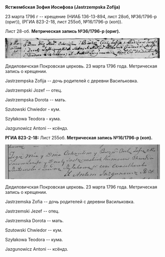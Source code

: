 **Ястжембская Зофия Иосифова (Jastrzempska Zofija)**

23 марта 1796 г -- крещение (НИАБ 136-13-894, лист 28об, №36/1796-р
(ориг)), (РГИА 823-2-18, лист 255об, №16/1796-р (коп)).

Лист 28-об. **Метрическая запись №36/1796-р (ориг).**

![](./media/54042085d2b4cf79f727a6e8c78514e47bfae93e.png)

Дедиловичская Покровская церковь. 23 марта 1796 года. Метрическая запись
о крещении.

Jastrzempska Zofija -- дочь родителей с деревни Васильковка.

Jastrzempski Jozef -- отец.

Jastrzempska Dorota -- мать.

Szutowski Chwiedor - кум.

Szyłakowa Teodora - кума.

Jazgunowicz Antoni -- ксёндз.

**РГИА 823-2-18:** Лист 255об. **Метрическая запись №16/1796-р (коп).**

![](./media/8379d9a7c7c36da379c8369d58f15f9d94336bdc.png)

Дедиловичская Покровская церковь. 23 марта 1796 года. Метрическая запись
о крещении.

Jastrzemska Zofia -- дочь родителей с деревни Васильковка.

Jastrzemski Jezef -- отец.

Jastrzemska Dorota -- мать.

Szutowski Chwiedor -- кум.

Szyłakowa Teodora -- кума.

Jazgunowicz Antoni -- ксёндз.
